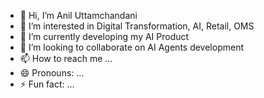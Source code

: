 - 👋 Hi, I’m Anil Uttamchandani
- 👀 I’m interested in Digital Transformation, AI, Retail, OMS
- 🌱 I’m currently developing my AI Product
- 💞️ I’m looking to collaborate on AI Agents development
- 📫 How to reach me ...
- 😄 Pronouns: ...
- ⚡ Fun fact: ...

<!---
anutt79/anutt79 is a ✨ special ✨ repository because its `README.md` (this file) appears on your GitHub profile.
You can click the Preview link to take a look at your changes.
--->
